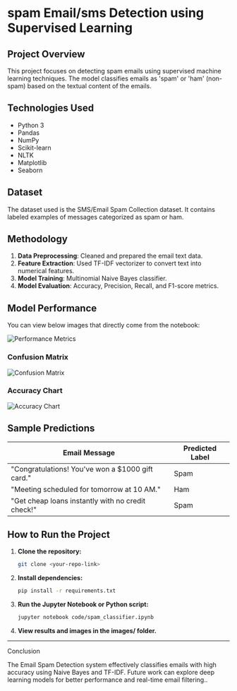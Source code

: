 # spam Email/sms Detection using Supervised Learning

## Project Overview

This project focuses on detecting spam emails using supervised machine learning techniques. The model classifies emails as 'spam' or 'ham' (non-spam) based on the textual content of the emails.

## Technologies Used

- Python 3
- Pandas
- NumPy
- Scikit-learn
- NLTK
- Matplotlib
- Seaborn

## Dataset

The dataset used is the SMS/Email Spam Collection dataset. It contains labeled examples of messages categorized as spam or ham.

## Methodology

1. **Data Preprocessing**: Cleaned and prepared the email text data.
2. **Feature Extraction**: Used TF-IDF vectorizer to convert text into numerical features.
3. **Model Training**: Multinomial Naive Bayes classifier.
4. **Model Evaluation**: Accuracy, Precision, Recall, and F1-score metrics.

## Model Performance

You can view below images that directly come from the notebook:

![Performance Metrics](images/performance_metrics.png)  <!-- Use the image you uploaded -->

### Confusion Matrix

![Confusion Matrix](images/confusion_matrix.png)

### Accuracy Chart

![Accuracy Chart](images/accuracy_chart.png)

## Sample Predictions

| Email Message                                      | Predicted Label |
|----------------------------------------------------|-----------------|
| "Congratulations! You've won a $1000 gift card."  | Spam            |
| "Meeting scheduled for tomorrow at 10 AM."        | Ham             |
| "Get cheap loans instantly with no credit check!" | Spam            |

## How to Run the Project

1. **Clone the repository:**
   ```bash
   git clone <your-repo-link>
2. **Install dependencies:**
    ```bash
   pip install -r requirements.txt
3. **Run the Jupyter Notebook or Python script:**
    ```bash
    jupyter notebook code/spam_classifier.ipynb
4. **View results and images in the images/ folder.**
--------------
Conclusion

The Email Spam Detection system effectively classifies emails with high accuracy using Naive Bayes and TF-IDF. Future work can explore deep learning models for better performance and real-time email filtering..



